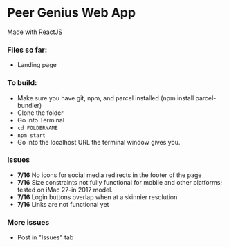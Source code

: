 # Peer Genius Web App
Made with ReactJS
### Files so far:
- Landing page
### To build:
- Make sure you have git, npm, and parcel installed (npm install parcel-bundler)
- Clone the folder
- Go into Terminal
- ```cd FOLDERNAME```
- ```npm start```
- Go into the localhost URL the terminal window gives you.
### Issues
- **7/16** No icons for social media redirects in the footer of the page
- **7/16** Size constraints not fully functional for mobile and other platforms; tested on iMac 27-in 2017 model.
- **7/16** Login buttons overlap when at a skinnier resolution
- **7/16** Links are not functional yet
### More issues
- Post in "Issues" tab
